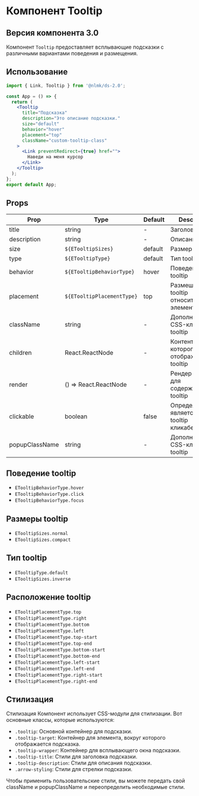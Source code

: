 # Компонент Tooltip

## Версия компонента 3.0

Компонент `Tooltip` предоставляет всплывающие подсказки с различными вариантами поведения и размещения.

## Использование

```jsx
import { Link, Tooltip } from '@nlmk/ds-2.0';

const App = () => {
  return (
    <Tooltip
      title="Подсказка"
      description="Это описание подсказки."
      size="default"
      behavior="hover"
      placement="top"
      className="custom-tooltip-class"
    >
      <Link preventRedirect={true} href="">
        Наведи на меня курсор
      </Link>
    </Tooltip>
  );
};
export default App;
```

## Props

| Prop           | Type                       | Default | Description                                   |
| -------------- | -------------------------- | ------- | --------------------------------------------- |
| title          | string                     | -       | Заголовок tooltip                             |
| description    | string                     | -       | Описание tooltip                              |
| size           | `${ETooltipSizes}`         | default | Размер tooltip                                |
| type           | `${ETooltipType}`          | default | Тип tooltip                                   |
| behavior       | `${ETooltipBehaviorType}`  | hover   | Поведение tooltip                             |
| placement      | `${ETooltipPlacementType}` | top     | Размещение tooltip относительно элемента      |
| className      | string                     | -       | Дополнительный CSS-класс для tooltip          |
| children       | React.ReactNode            | -       | Контент, вокруг которого отображается tooltip |
| render         | () => React.ReactNode      | -       | Рендер функции для содержимого tooltip        |
| clickable      | boolean                    | false   | Определяет, является ли tooltip кликабельным  |
| popupClassName | string                     | -       | Дополнительный CSS-класс для tooltip          |

## Поведение tooltip

- `ETooltipBehaviorType.hover`
- `ETooltipBehaviorType.click`
- `ETooltipBehaviorType.focus`

## Размеры tooltip

- `ETooltipSizes.normal`
- `ETooltipSizes.compact`

## Тип tooltip

- `ETooltipType.default`
- `ETooltipSizes.inverse`

## Расположение tooltip

- `ETooltipPlacementType.top`
- `ETooltipPlacementType.right`
- `ETooltipPlacementType.bottom`
- `ETooltipPlacementType.left`
- `ETooltipPlacementType.top-start`
- `ETooltipPlacementType.top-end`
- `ETooltipPlacementType.bottom-start`
- `ETooltipPlacementType.bottom-end`
- `ETooltipPlacementType.left-start`
- `ETooltipPlacementType.left-end`
- `ETooltipPlacementType.right-start`
- `ETooltipPlacementType.right-end`

## Стилизация

Стилизация Компонент использует CSS-модули для стилизации. Вот основные классы, которые используются:

- `.tooltip`: Основной контейнер для подсказки.
- `.tooltip-target`: Контейнер для элемента, вокруг которого отображается подсказка.
- `.tooltip-wrapper`: Контейнер для всплывающего окна подсказки.
- `.tooltip-title`: Стили для заголовка подсказки.
- `.tooltip-description`: Стили для описания подсказки.
- `.arrow-styling`: Стили для стрелки подсказки.

Чтобы применить пользовательские стили, вы можете передать свой className и popupClassName и переопределить необходимые стили.
